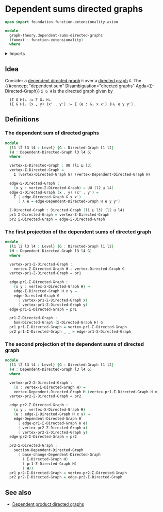 # Dependent sums directed graphs

```agda
open import foundation.function-extensionality-axiom

module
  graph-theory.dependent-sums-directed-graphs
  (funext : function-extensionality)
  where
```

<details><summary>Imports</summary>

```agda
open import foundation.dependent-pair-types
open import foundation.universe-levels

open import graph-theory.base-change-dependent-directed-graphs funext
open import graph-theory.dependent-directed-graphs funext
open import graph-theory.directed-graphs funext
open import graph-theory.morphisms-directed-graphs funext
open import graph-theory.sections-dependent-directed-graphs funext
```

</details>

## Idea

Consider a [dependent directed graph](graph-theory.dependent-directed-graphs.md)
`H` over a [directed graph](graph-theory.directed-graphs.md) `G`. The
{{#concept "dependent sum" Disambiguation="directed graphs" Agda=Σ-Directed-Graph}}
`Σ G H` is the directed graph given by

```text
  (Σ G H)₀ := Σ G₀ H₀
  (Σ G H)₁ (x , y) (x' , y') := Σ (e : G₁ x x') (H₁ e y y').
```

## Definitions

### The dependent sum of directed graphs

```agda
module _
  {l1 l2 l3 l4 : Level} {G : Directed-Graph l1 l2}
  (H : Dependent-Directed-Graph l3 l4 G)
  where

  vertex-Σ-Directed-Graph : UU (l1 ⊔ l3)
  vertex-Σ-Directed-Graph =
    Σ (vertex-Directed-Graph G) (vertex-Dependent-Directed-Graph H)

  edge-Σ-Directed-Graph :
    (x y : vertex-Σ-Directed-Graph) → UU (l2 ⊔ l4)
  edge-Σ-Directed-Graph (x , y) (x' , y') =
    Σ ( edge-Directed-Graph G x x')
      ( λ e → edge-Dependent-Directed-Graph H e y y')

  Σ-Directed-Graph : Directed-Graph (l1 ⊔ l3) (l2 ⊔ l4)
  pr1 Σ-Directed-Graph = vertex-Σ-Directed-Graph
  pr2 Σ-Directed-Graph = edge-Σ-Directed-Graph
```

### The first projection of the dependent sums of directed graph

```agda
module _
  {l1 l2 l3 l4 : Level} {G : Directed-Graph l1 l2}
  (H : Dependent-Directed-Graph l3 l4 G)
  where

  vertex-pr1-Σ-Directed-Graph :
    vertex-Σ-Directed-Graph H → vertex-Directed-Graph G
  vertex-pr1-Σ-Directed-Graph = pr1

  edge-pr1-Σ-Directed-Graph :
    {x y : vertex-Σ-Directed-Graph H} →
    edge-Σ-Directed-Graph H x y →
    edge-Directed-Graph G
      ( vertex-pr1-Σ-Directed-Graph x)
      ( vertex-pr1-Σ-Directed-Graph y)
  edge-pr1-Σ-Directed-Graph = pr1

  pr1-Σ-Directed-Graph :
    hom-Directed-Graph (Σ-Directed-Graph H) G
  pr1 pr1-Σ-Directed-Graph = vertex-pr1-Σ-Directed-Graph
  pr2 pr1-Σ-Directed-Graph _ _ = edge-pr1-Σ-Directed-Graph
```

### The second projection of the dependent sums of directed graph

```agda
module _
  {l1 l2 l3 l4 : Level} {G : Directed-Graph l1 l2}
  (H : Dependent-Directed-Graph l3 l4 G)
  where

  vertex-pr2-Σ-Directed-Graph :
    (x : vertex-Σ-Directed-Graph H) →
    vertex-Dependent-Directed-Graph H (vertex-pr1-Σ-Directed-Graph H x)
  vertex-pr2-Σ-Directed-Graph = pr2

  edge-pr2-Σ-Directed-Graph :
    {x y : vertex-Σ-Directed-Graph H}
    (e : edge-Σ-Directed-Graph H x y) →
    edge-Dependent-Directed-Graph H
      ( edge-pr1-Σ-Directed-Graph H e)
      ( vertex-pr2-Σ-Directed-Graph x)
      ( vertex-pr2-Σ-Directed-Graph y)
  edge-pr2-Σ-Directed-Graph = pr2

  pr2-Σ-Directed-Graph :
    section-Dependent-Directed-Graph
      ( base-change-Dependent-Directed-Graph
        ( Σ-Directed-Graph H)
        ( pr1-Σ-Directed-Graph H)
        ( H))
  pr1 pr2-Σ-Directed-Graph = vertex-pr2-Σ-Directed-Graph
  pr2 pr2-Σ-Directed-Graph = edge-pr2-Σ-Directed-Graph
```

## See also

- [Dependent product directed graphs](graph-theory.dependent-products-directed-graphs.md)
